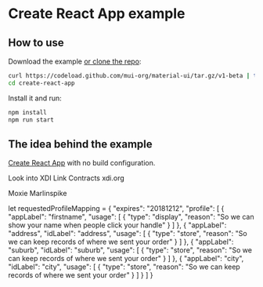 # Create React App example

## How to use

Download the example [or clone the repo](https://github.com/mui-org/material-ui):

```bash
curl https://codeload.github.com/mui-org/material-ui/tar.gz/v1-beta | tar -xz --strip=2 material-ui-1-beta/examples/create-react-app
cd create-react-app
```

Install it and run:

```bash
npm install
npm run start
```

## The idea behind the example

[Create React App](https://github.com/facebookincubator/create-react-app) with no build configuration.


Look into XDI Link Contracts xdi.org

Moxie Marlinspike


let requestedProfileMapping = {
      "expires": "20181212",
      "profile": [
        {
          "appLabel": "firstname",
          "usage": [
            {
              "type": "display",
              "reason": "So we can show your name when people click your handle"
            }
          ]
        },
        {
          "appLabel": "address",
          "idLabel": "address",
          "usage": [
            {
              "type": "store",
              "reason": "So we can keep records of where we sent your order"
            }
          ]
        },
        {
          "appLabel": "suburb",
          "idLabel": "suburb",
          "usage": [
            {
              "type": "store",
              "reason": "So we can keep records of where we sent your order"
            }
          ]
        },
        {
          "appLabel": "city",
          "idLabel": "city",
          "usage": [
            {
              "type": "store",
              "reason": "So we can keep records of where we sent your order"
            }
          ]
        }
      ]
    }
